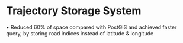Trajectory Storage System
=============
•	Reduced 60% of space compared with PostGIS and achieved faster query, by storing road indices instead of latitude & longitude
